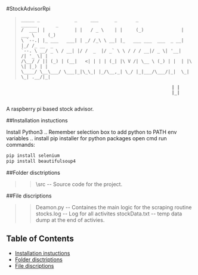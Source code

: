 #StockAdvisorRpi
> ```                                                             
> _____ _             _     ___      _       _               ______       _ 
>/  ___| |           | |   / _ \    | |     (_)              | ___ \     (_)
>\ `--.| |_ ___   ___| | _/ /_\ \ __| |_   ___ ___  ___  _ __| |_/ /_ __  _ 
> `--. \ __/ _ \ / __| |/ /  _  |/ _` \ \ / / / __|/ _ \| '__|    /| '_ \| |
>/\__/ / || (_) | (__|   <| | | | (_| |\ V /| \__ \ (_) | |  | |\ \| |_) | |
>\____/ \__\___/ \___|_|\_\_| |_/\__,_| \_/ |_|___/\___/|_|  \_| \_| .__/|_|
                                                                  | |      
                                                                  |_|      
> ```                                                                          
A raspberry pi based stock advisor.


##Installation instuctions       

Install Python3
	.. Remember selection box to add python to PATH env variables
	..	install pip installer for python packages
open cmd
run commands:
```bash
pip install selenium
pip install beautifulsoup4
```

##Folder disctriptions    
>> \src 		 --			Source code for the project.


##File discriptions       
>>Deamon.py      -- 		Containes the main logic for the scraping routine
>>stocks.log     -- 		Log for all activites
>>stockData.txt  --			temp data dump at the end of activies. 




## Table of Contents
* [Installation instuctions](#installationinstuctions)
* [Folder disctriptions](#folderdisctriptions)
* [File discriptions](#filediscriptions)
